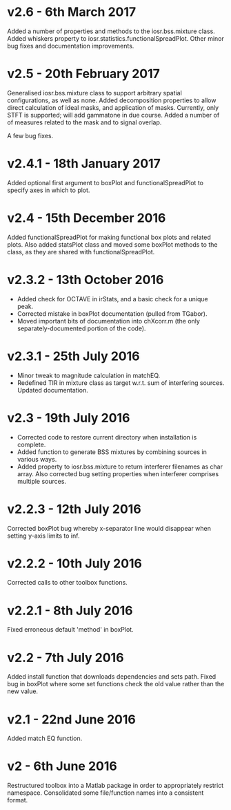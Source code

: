 # v2.6 - 6th March 2017

Added a number of properties and methods to the iosr.bss.mixture class. Added whiskers property to iosr.statistics.functionalSpreadPlot. Other minor bug fixes and documentation improvements.

# v2.5 - 20th February 2017

Generalised iosr.bss.mixture class to support arbitrary spatial configurations, as well as none. Added decomposition properties to allow direct calculation of ideal masks, and application of masks. Currently, only STFT is supported; will add gammatone in due course. Added a number of of measures related to the mask and to signal overlap.

A few bug fixes.

# v2.4.1 - 18th January 2017

Added optional first argument to boxPlot and functionalSpreadPlot to specify axes in which to plot.

# v2.4 - 15th December 2016

Added functionalSpreadPlot for making functional box plots and related plots. Also added statsPlot class and moved some boxPlot methods to the class, as they are shared with functionalSpreadPlot.

# v2.3.2 - 13th October 2016

* Added check for OCTAVE in irStats, and a basic check for a unique peak.
* Corrected mistake in boxPlot documentation (pulled from TGabor).
* Moved important bits of documentation into chXcorr.m (the only separately-documented portion of the code).

# v2.3.1 - 25th July 2016

* Minor tweak to magnitude calculation in matchEQ.
* Redefined TIR in mixture class as target w.r.t. sum of interfering sources. Updated documentation.

# v2.3 - 19th July 2016

* Corrected code to restore current directory when installation is complete.
* Added function to generate BSS mixtures by combining sources in various ways.
* Added property to iosr.bss.mixture to return interferer filenames as char array. Also corrected bug setting properties when interferer comprises multiple sources.

# v2.2.3 - 12th July 2016

Corrected boxPlot bug whereby x-separator line would disappear when setting y-axis limits to inf.

# v2.2.2 - 10th July 2016

Corrected calls to other toolbox functions.

# v2.2.1 - 8th July 2016

Fixed erroneous default 'method' in boxPlot.

# v2.2 - 7th July 2016

Added install function that downloads dependencies and sets path. Fixed bug in boxPlot where some set functions check the old value rather than the new value.

# v2.1 - 22nd June 2016

Added match EQ function.

# v2 - 6th June 2016

Restructured toolbox into a Matlab package in order to appropriately restrict namespace. Consolidated some file/function names into a consistent format.
